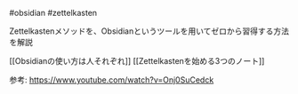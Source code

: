 #obsidian #zettelkasten

Zettelkastenメソッドを、Obsidianというツールを用いてゼロから習得する方法を解説

[[Obsidianの使い方は人それぞれ]]
[[Zettelkastenを始める3つのノート]]

参考:
https://www.youtube.com/watch?v=Onj0SuCedck